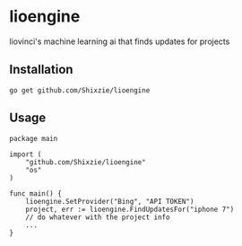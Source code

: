 # lioengine
liovinci's machine learning ai that finds updates for projects

## Installation
```
go get github.com/Shixzie/lioengine
```

## Usage
```
package main

import (
	"github.com/Shixzie/lioengine"
	"os"
)

func main() {
	lioengine.SetProvider("Bing", "API TOKEN")
	project, err := lioengine.FindUpdatesFor("iphone 7")
	// do whatever with the project info
	...
}
```
